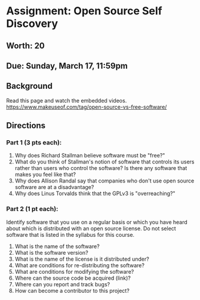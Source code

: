 # Assignment: Open Source Self Discovery
## Worth: 20
## Due: Sunday, March 17, 11:59pm
## Background

Read this page and watch the embedded videos. https://www.makeuseof.com/tag/open-source-vs-free-software/

## Directions

### Part 1 (3 pts each):
1. Why does Richard Stallman believe software must be "free?"
2. What do you think of Stallman's notion of software that controls its users rather than users who control the software? Is there any software that makes you feel like that?
3. Why does Allison Randal say that companies who don't use open source software are at a disadvantage?
4. Why does Linus Torvalds think that the GPLv3 is "overreaching?"

### Part 2 (1 pt each): 
Identify software that you use on a regular basis or which you have heard about which is distributed with an open source license. Do not select software that is listed in the syllabus for this course.

1. What is the name of the software?
2. What is the software version?
3. What is the name of the license is it distributed under?
4. What are conditions for re-distributing the software?
5. What are conditions for modifying the software?
6. Where can the source code be acquired (link)?
7. Where can you report and track bugs?
8. How can become a contributor to this project?
